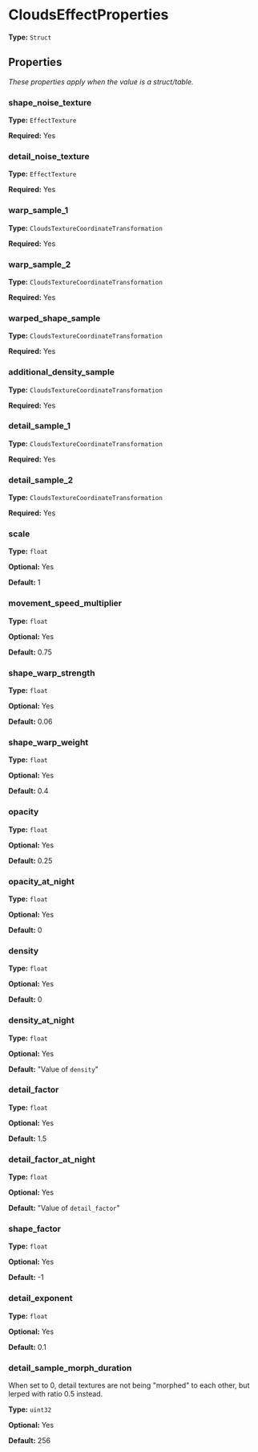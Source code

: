 # CloudsEffectProperties

**Type:** `Struct`

## Properties

*These properties apply when the value is a struct/table.*

### shape_noise_texture

**Type:** `EffectTexture`

**Required:** Yes

### detail_noise_texture

**Type:** `EffectTexture`

**Required:** Yes

### warp_sample_1

**Type:** `CloudsTextureCoordinateTransformation`

**Required:** Yes

### warp_sample_2

**Type:** `CloudsTextureCoordinateTransformation`

**Required:** Yes

### warped_shape_sample

**Type:** `CloudsTextureCoordinateTransformation`

**Required:** Yes

### additional_density_sample

**Type:** `CloudsTextureCoordinateTransformation`

**Required:** Yes

### detail_sample_1

**Type:** `CloudsTextureCoordinateTransformation`

**Required:** Yes

### detail_sample_2

**Type:** `CloudsTextureCoordinateTransformation`

**Required:** Yes

### scale

**Type:** `float`

**Optional:** Yes

**Default:** 1

### movement_speed_multiplier

**Type:** `float`

**Optional:** Yes

**Default:** 0.75

### shape_warp_strength

**Type:** `float`

**Optional:** Yes

**Default:** 0.06

### shape_warp_weight

**Type:** `float`

**Optional:** Yes

**Default:** 0.4

### opacity

**Type:** `float`

**Optional:** Yes

**Default:** 0.25

### opacity_at_night

**Type:** `float`

**Optional:** Yes

**Default:** 0

### density

**Type:** `float`

**Optional:** Yes

**Default:** 0

### density_at_night

**Type:** `float`

**Optional:** Yes

**Default:** "Value of `density`"

### detail_factor

**Type:** `float`

**Optional:** Yes

**Default:** 1.5

### detail_factor_at_night

**Type:** `float`

**Optional:** Yes

**Default:** "Value of `detail_factor`"

### shape_factor

**Type:** `float`

**Optional:** Yes

**Default:** -1

### detail_exponent

**Type:** `float`

**Optional:** Yes

**Default:** 0.1

### detail_sample_morph_duration

When set to 0, detail textures are not being "morphed" to each other, but lerped with ratio 0.5 instead.

**Type:** `uint32`

**Optional:** Yes

**Default:** 256

